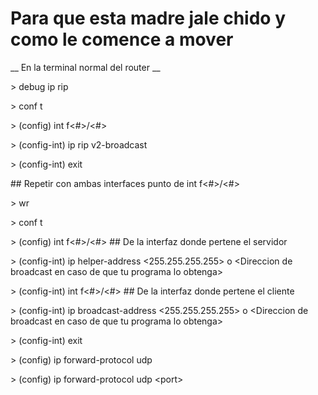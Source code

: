 # Para que esta madre jale chido y como le comence a mover

__ En la terminal normal del router __

\> debug ip rip

\> conf t

\> (config) int f\<\#\>/\<\#\>

\> (config-int) ip rip v2-broadcast

\> (config-int) exit

\#\# Repetir con ambas interfaces punto de int f\<\#\>/\<\#\>

\> wr

\> conf t

\> (config) int f\<\#\>/\<\#\> \#\# De la interfaz donde pertene el servidor

\> (config-int) ip helper-address \<255.255.255.255\> o \<Direccion de broadcast en caso de que tu programa lo obtenga\>

\> (config-int) int f\<\#\>/\<\#\> \#\# De la interfaz donde pertene el cliente

\> (config-int) ip broadcast-address \<255.255.255.255\> o \<Direccion de broadcast en caso de que tu programa lo obtenga\>

\> (config-int) exit

\> (config) ip forward-protocol udp

\> (config) ip forward-protocol udp \<port\>


